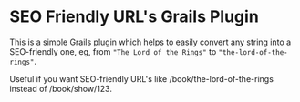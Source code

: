 SEO Friendly URL's Grails Plugin
================================

This is a simple Grails plugin which helps to easily convert any string into a SEO-friendly one, eg, from `"The Lord of the Rings"` to `"the-lord-of-the-rings"`.

Useful if you want SEO-friendly URL's like /book/the-lord-of-the-rings instead of /book/show/123.
